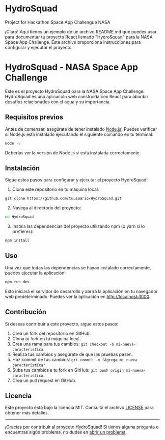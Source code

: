 # HydroSquad

Project for Hackathon Space App Challengue NASA

¡Claro! Aquí tienes un ejemplo de un archivo README.md que puedes usar para documentar tu proyecto React llamado "HydroSquad" para la NASA Space App Challenge. Este archivo proporciona instrucciones para configurar y ejecutar el proyecto.

# HydroSquad - NASA Space App Challenge

Este es el proyecto HydroSquad para la NASA Space App Challenge. HydroSquad es una aplicación web construida con React para abordar desafíos relacionados con el agua y su importancia.

## Requisitos previos

Antes de comenzar, asegúrate de tener instalado [Node.js](https://nodejs.org/). Puedes verificar si Node.js está instalado ejecutando el siguiente comando en tu terminal:

```bash
node -v
```

Deberías ver la versión de Node.js si está instalada correctamente.

## Instalación

Sigue estos pasos para configurar y ejecutar el proyecto HydroSquad:

1. Clona este repositorio en tu máquina local:

```bash
git clone https://github.com/tuusuario/HydroSquad.git
```

2. Navega al directorio del proyecto:

```bash
cd HydroSquad
```

3. Instala las dependencias del proyecto utilizando npm (o yarn si lo prefieres):

```bash
npm install
```

## Uso

Una vez que todas las dependencias se hayan instalado correctamente, puedes ejecutar la aplicación:

```bash
npm run dev
```

Esto iniciará el servidor de desarrollo y abrirá la aplicación en tu navegador web predeterminado. Puedes ver la aplicación en [http://localhost:3000](http://localhost:3000).

## Contribución

Si deseas contribuir a este proyecto, sigue estos pasos:

1. Crea un fork del repositorio en GitHub.
2. Clona tu fork en tu máquina local.
3. Crea una rama para tus cambios: `git checkout -b mi-nueva-caracteristica`.
4. Realiza tus cambios y asegúrate de que las pruebas pasen.
5. Haz commit de tus cambios: `git commit -m "Agrega mi nueva característica"`.
6. Sube tus cambios a tu fork en GitHub: `git push origin mi-nueva-caracteristica`.
7. Crea un pull request en GitHub.

## Licencia

Este proyecto está bajo la licencia MIT. Consulta el archivo [LICENSE](LICENSE) para obtener más detalles.

---

¡Gracias por contribuir al proyecto HydroSquad! Si tienes alguna pregunta o encuentras algún problema, no dudes en [abrir un problema](https://github.com/tuusuario/HydroSquad/issues).
```
